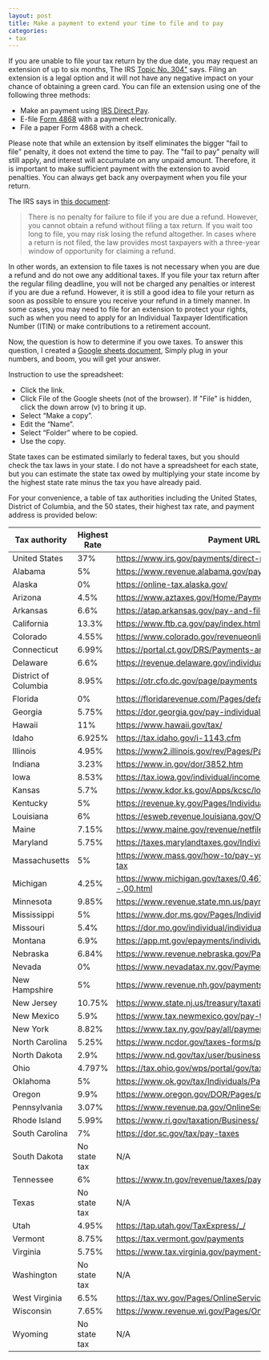 ```yaml
---
layout: post
title: Make a payment to extend your time to file and to pay
categories:
- tax
---
```


If you are unable to file your tax return by the due date, you may request an extension of up to six months,
The IRS <a href="https://www.irs.gov/taxtopics/tc304" target="_blank">Topic No. 304"</a> says.
Filing an extension is a legal option and it will not have any negative impact on your chance of obtaining a green card.
You can file an extension using one of the following three methods:

- Make an payment using <a href="https://www.irs.gov/payments/direct-pay" target="_blank">IRS Direct Pay</a>.
- E-file <a href="https://www.irs.gov/pub/irs-pdf/f4868.pdf" target="_blank">Form 4868</a> with a payment electronically.
- File a paper Form 4868 with a check.

Please note that while an extension by itself eliminates the bigger
"fail to file" penalty, it does not extend the time to pay. The
"fail to pay" penalty will still apply, and interest will accumulate
on any unpaid amount. Therefore, it is important to make sufficient
payment with the extension to avoid penalties. You can always get
back any overpayment when you file your return.

The IRS says in <a href="https://www.irs.gov/pub/irs-news/fs-08-12.pdf" target="_blank"> this document</a>:

> There is no penalty for failure to file if you are due a refund.
> However, you cannot obtain a refund without filing a tax return.
> If you wait too long to file, you may risk losing the refund
> altogether. In cases where a return is not filed, the law provides
> most taxpayers with a three-year window of opportunity for claiming
> a refund.

In other words, an extension to file taxes is not necessary when you are due a
refund and do not owe any additional taxes. If you file your tax
return after the regular filing deadline, you will not be charged
any penalties or interest if you are due a refund. However, it is
still a good idea to file your return as soon as possible to ensure
you receive your refund in a timely manner. In some cases, you may need to file
for an extension to protect your rights, such as when you need to apply for
an Individual Taxpayer Identification Number (ITIN) or make contributions to a retirement account.

Now, the question is how to determine if you owe taxes. To answer this question, I created a
<a href="https://docs.google.com/spreadsheets/d/1BnjUtb6ul_p62k2YEdBXcjHWvZunSVw0Y2E3BqTKao0/edit#gid=895729579" target="_blank">Google sheets document</a>,
Simply plug in your numbers, and boom, you will get your answer.

Instruction to use the spreadsheet:

- Click the link.
- Click File of the Google sheets (not of the browser). If "File" is hidden, click the down arrow (v) to bring it up.
- Select “Make a copy”.
- Edit the “Name”.
- Select “Folder” where to be copied.
- Use the copy.

State taxes can be estimated similarly to federal taxes, but you should check the tax laws in your state. I do not have a spreadsheet for each state, but you can estimate the state tax owed by multiplying your state income by the highest state rate minus the tax you have already paid.

For your convenience, a table of tax authorities including the United States, District of Columbia, and the 50 states, their highest tax rate, and payment address is provided below:

| Tax authority  | Highest Rate | Payment URL                                              |
| ---------------| ------------| --------------------------------------------------------|
| United States   | 37%         | https://www.irs.gov/payments/direct-pay |
| Alabama         | 5%          | https://www.revenue.alabama.gov/payments/                |
| Alaska          | 0%          | https://online-tax.alaska.gov/                           |
| Arizona         | 4.5%        | https://www.aztaxes.gov/Home/PaymentOptions              |
| Arkansas        | 6.6%        | https://atap.arkansas.gov/pay-and-file/individual/       |
| California      | 13.3%       | https://www.ftb.ca.gov/pay/index.html                    |
| Colorado        | 4.55%       | https://www.colorado.gov/revenueonline/_/                |
| Connecticut     | 6.99%       | https://portal.ct.gov/DRS/Payments-and-Credits/           |
| Delaware        | 6.6%        | https://revenue.delaware.gov/individuals/                |
| District of Columbia | 8.95% | https://otr.cfo.dc.gov/page/payments |
| Florida         | 0%          | https://floridarevenue.com/Pages/default.aspx            |
| Georgia         | 5.75%       | https://dor.georgia.gov/pay-individual-income-tax        |
| Hawaii          | 11%         | https://www.hawaii.gov/tax/                               |
| Idaho           | 6.925%      | https://tax.idaho.gov/i-1143.cfm                          |
| Illinois        | 4.95%       | https://www2.illinois.gov/rev/Pages/Payments.aspx         |
| Indiana         | 3.23%       | https://www.in.gov/dor/3852.htm                           |
| Iowa            | 8.53%       | https://tax.iowa.gov/individual/income-tax-payment-options|
| Kansas          | 5.7%        | https://www.kdor.ks.gov/Apps/kcsc/login.aspx              |
| Kentucky        | 5%          | https://revenue.ky.gov/Pages/Individual.aspx              |
| Louisiana       | 6%          | https://esweb.revenue.louisiana.gov/OnlineTaxPayments/    |
| Maine           | 7.15%       | https://www.maine.gov/revenue/netfile/gateway2.htm       |
| Maryland        | 5.75%       | https://taxes.marylandtaxes.gov/Individual_Taxes/         |
| Massachusetts   | 5%          | https://www.mass.gov/how-to/pay-your-personal-income-tax  |
| Michigan        | 4.25%       | https://www.michigan.gov/taxes/0,4676,7-238-43519---,00.html |
| Minnesota       | 9.85%       | https://www.revenue.state.mn.us/payments                  |
| Mississippi     | 5%          | https://www.dor.ms.gov/Pages/Individual.aspx              |
| Missouri        | 5.4%        | https://dor.mo.gov/individual/individual/payments.php     |
| Montana         | 6.9%        | https://app.mt.gov/epayments/individual                   |
| Nebraska        | 6.84%       | https://www.revenue.nebraska.gov/Payment.html             |
| Nevada          | 0%          | https://www.nevadatax.nv.gov/Payment/PaymentHome.aspx     |
| New Hampshire   | 5%          | https://www.revenue.nh.gov/payments/index.htm             |
| New Jersey           | 10.75%          | https://www.state.nj.us/treasury/taxation/payments/ |
| New Mexico           | 5.9%            | https://www.tax.newmexico.gov/pay-taxes/             |
| New York             | 8.82%           | https://www.tax.ny.gov/pay/all/payments.htm          |
| North Carolina       | 5.25%           | https://www.ncdor.gov/taxes-forms/payments            |
| North Dakota         | 2.9%            | https://www.nd.gov/tax/user/businesses/formslinks    |
| Ohio                 | 4.797%          | https://tax.ohio.gov/wps/portal/gov/tax/home         |
| Oklahoma             | 5%              | https://www.ok.gov/tax/Individuals/Pay_Online.html   |
| Oregon               | 9.9%            | https://www.oregon.gov/DOR/Pages/payments.aspx        |
| Pennsylvania         | 3.07%           | https://www.revenue.pa.gov/OnlineServices/Padirect/  |
| Rhode Island         | 5.99%           | https://www.ri.gov/taxation/Business/                |
| South Carolina       | 7%              | https://dor.sc.gov/tax/pay-taxes                     |
| South Dakota         | No state tax    | N/A                                                 |
| Tennessee            | 6%              | https://www.tn.gov/revenue/taxes/pay-online.html     |
| Texas                | No state tax    | N/A                                                 |
| Utah                 | 4.95%           | https://tap.utah.gov/TaxExpress/_/                   |
| Vermont              | 8.75%           | https://tax.vermont.gov/payments                     |
| Virginia             | 5.75%           | https://www.tax.virginia.gov/payment-options         |
| Washington           | No state tax    | N/A                                                 |
| West Virginia        | 6.5%            | https://tax.wv.gov/Pages/OnlineServices.aspx          |
| Wisconsin            | 7.65%           | https://www.revenue.wi.gov/Pages/OnlineServices/home.aspx |
| Wyoming              | No state tax    | N/A                                                 |

